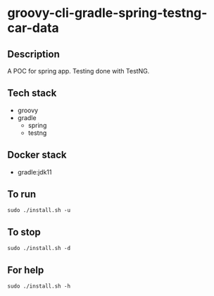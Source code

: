 # groovy-cli-gradle-spring-testng-car-data

## Description
A POC for spring app. Testing done with TestNG.

## Tech stack
- groovy
- gradle
  - spring
  - testng

## Docker stack
- gradle:jdk11

## To run
`sudo ./install.sh -u`

## To stop
`sudo ./install.sh -d`

## For help
`sudo ./install.sh -h`
